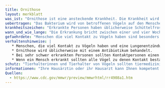```yaml
---
title: Ornithose
layout: merkblatt
was_ist: "Ornithose ist eine ansteckende Krankheit. Die Krankheit wird auch Papageienkrankheit oder Psittakose genannt. Diese Krankheit wird verursacht durch ein Bakterium mit dem Namen Chlamydophila psittaci. Insbesondere Papageienvögel und Sittiche haben den Erreger an sich. Aber auch Möwen, Tauben und andere Vögel können betroffen sein. Betroffene Vögel können erkranken. Es gibt aber auch völlig gesund wirkende Vögel, die das Bakterium in sich tragen. Die Erkrankung kommt weltweit vor. In Deutschland ist die Erkrankung sehr selten."
uebertragen: "Das Bakterium wird von betroffenen Vögeln auf den Menschen übertragen. Körperflüssigkeiten, Exkremente, Federn und die Einstreu von betroffenen Vögeln sind ansteckend. Das Bakterium kann mehrere Monate in der Umwelt überleben. Wer den Staub von betroffenen Vögeln einatmet, kann erkranken, ebenso wer betroffene Vögel berührt. Das Bakterium wird nur in ganz seltenen Ausnahmefällen von einem Mensch zu einem anderen Mensch übertragen."
krankheitszeichen: "Erkrankte Personen haben üblicherweise Schüttelfrost, hohes Fieber, Kopfschmerzen, Muskelschmerzen und Hauterscheinungen. Dabei beginnt die Erkrankung meist sehr plötzlich. Die Krankheitszeichen können mehrere Wochen anhalten. Bei manchen erkrankten Personen entwickelt sich eine Lungenentzündung. Diese wird üblicherweise als „atypisch“ beschrieben. Auch das Herz, das Gehirn oder die Gefäße können betroffen sein. Häufig findet man eine vergrößerte Milz und einen langsamen Herzschlag. Wenn die Erkrankung nicht behandelt wird, kann sie zum Tode führen."
wann_und_wie_lange: "Die Erkrankung bricht zwischen einer und vier Wochen nach der Aufnahme des Erregers aus. Erkrankte Menschen sind üblicherweise nicht ansteckend.  "
gefaehrdete: "Menschen die viel Kontakt zu Vögeln haben sind besonders gefährdet. Insbesondere zu Papageienvögeln und Sittichen. Das betrifft zum Beispiel Personen, die Vögel halten oder züchten. Ebenfalls häufiger betroffen sind Tierärztinnen und Tierärzte, Tierhändlerinnen und Tierhändler und Geflügelzüchterinnen und Geflügelzüchter. "
verhaltenshinweise: |
   * Menschen, die viel Kontakt zu Vögeln haben und eine Lungenentzündung oder ein unklares Fieber bekommen, sollten auf Chlamydophila psittaci getestet werden. Dies gilt insbesondere, wenn der Vogel krank war und aus der Familie der Papageienvögel oder Sittiche stammt.
   * Ornithose wird üblicherweise mit einem Antibiotikum behandelt.
   * Bei sehr schwer erkrankten Personen sollten Kontaktpersonen einen Mundschutz tragen.
   * Wenn ein Mensch erkrankt sollten alle Vögel zu denen Kontakt bestand    untersucht werden.
schutz: "Tierhalterinnen und Tierhalter von Vögeln sollten tiermedizinische Hygienemaßnahmen einhalten. Wichtig ist insbesondere die Absonderung von kranken und neuen Tieren. Auch eine ordnungsgemäße Reinigung und Aufbau der Ställe ist wichtig. "
informationen: "Ihre Hausärztin oder ihr Hausarzt kann Ihnen kompetent weiterhelfen. Fachärztinnen oder Fachärzte für Infektiologie oder Pneumologie sind auf die Erkrankung spezialisiert. Das örtliche Gesundheitsamt steht Ihnen für Beratung zur Verfügung. Weitere Informationen finden Sie auch im Internet auf den Seiten des Robert Koch-Institutes."
Quellen:
  - https://www.cdc.gov/mmwr/preview/mmwrhtml/rr4908a1.htm
---
```

